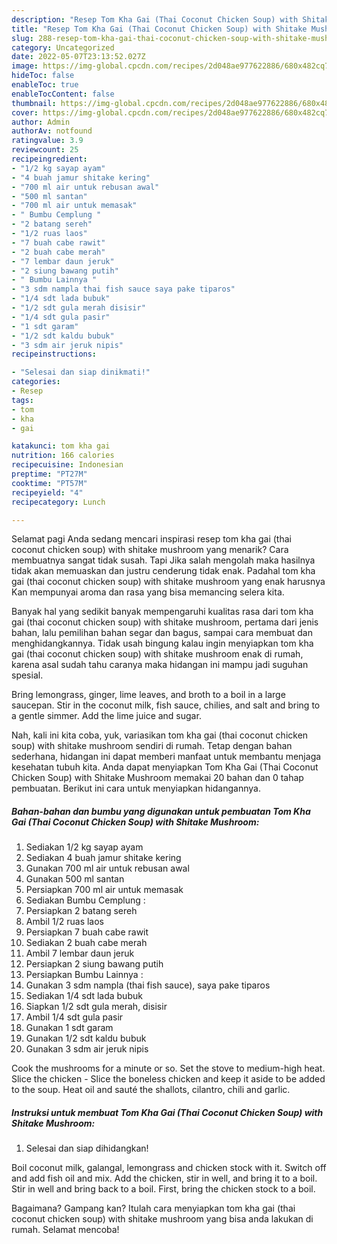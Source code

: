 ```yaml
---
description: "Resep Tom Kha Gai (Thai Coconut Chicken Soup) with Shitake Mushroom yang Bikin Ngiler, Buat Buka Puasa Lezat Sekali"
title: "Resep Tom Kha Gai (Thai Coconut Chicken Soup) with Shitake Mushroom yang Bikin Ngiler, Buat Buka Puasa Lezat Sekali"
slug: 288-resep-tom-kha-gai-thai-coconut-chicken-soup-with-shitake-mushroom-yang-bikin-ngiler-buat-buka-puasa-lezat-sekali
category: Uncategorized
date: 2022-05-07T23:13:52.027Z
image: https://img-global.cpcdn.com/recipes/2d048ae977622886/680x482cq70/tom-kha-gai-thai-coconut-chicken-soup-with-shitake-mushroom-foto-resep-utama.jpg
hideToc: false
enableToc: true
enableTocContent: false
thumbnail: https://img-global.cpcdn.com/recipes/2d048ae977622886/680x482cq70/tom-kha-gai-thai-coconut-chicken-soup-with-shitake-mushroom-foto-resep-utama.jpg
cover: https://img-global.cpcdn.com/recipes/2d048ae977622886/680x482cq70/tom-kha-gai-thai-coconut-chicken-soup-with-shitake-mushroom-foto-resep-utama.jpg
author: Admin
authorAv: notfound
ratingvalue: 3.9
reviewcount: 25
recipeingredient:
- "1/2 kg sayap ayam"
- "4 buah jamur shitake kering"
- "700 ml air untuk rebusan awal"
- "500 ml santan"
- "700 ml air untuk memasak"
- " Bumbu Cemplung "
- "2 batang sereh"
- "1/2 ruas laos"
- "7 buah cabe rawit"
- "2 buah cabe merah"
- "7 lembar daun jeruk"
- "2 siung bawang putih"
- " Bumbu Lainnya "
- "3 sdm nampla thai fish sauce saya pake tiparos"
- "1/4 sdt lada bubuk"
- "1/2 sdt gula merah disisir"
- "1/4 sdt gula pasir"
- "1 sdt garam"
- "1/2 sdt kaldu bubuk"
- "3 sdm air jeruk nipis"
recipeinstructions:

- "Selesai dan siap dinikmati!"
categories:
- Resep
tags:
- tom
- kha
- gai

katakunci: tom kha gai 
nutrition: 166 calories
recipecuisine: Indonesian
preptime: "PT27M"
cooktime: "PT57M"
recipeyield: "4"
recipecategory: Lunch

---
```



Selamat pagi Anda sedang mencari inspirasi resep tom kha gai (thai coconut chicken soup) with shitake mushroom yang menarik? Cara membuatnya sangat tidak susah. Tapi Jika salah mengolah maka hasilnya tidak akan memuaskan dan justru cenderung tidak enak. Padahal tom kha gai (thai coconut chicken soup) with shitake mushroom yang enak harusnya Kan mempunyai aroma dan rasa yang bisa memancing selera kita.


Banyak hal yang sedikit banyak mempengaruhi kualitas rasa dari tom kha gai (thai coconut chicken soup) with shitake mushroom, pertama dari jenis bahan, lalu pemilihan bahan segar dan bagus, sampai cara membuat dan menghidangkannya. Tidak usah bingung kalau ingin menyiapkan tom kha gai (thai coconut chicken soup) with shitake mushroom enak di rumah, karena asal sudah tahu caranya maka hidangan ini mampu jadi suguhan spesial.

Bring lemongrass, ginger, lime leaves, and broth to a boil in a large saucepan. Stir in the coconut milk, fish sauce, chilies, and salt and bring to a gentle simmer. Add the lime juice and sugar.


Nah, kali ini kita coba, yuk, variasikan tom kha gai (thai coconut chicken soup) with shitake mushroom sendiri di rumah. Tetap dengan bahan sederhana, hidangan ini dapat memberi manfaat untuk membantu menjaga kesehatan tubuh kita. Anda dapat menyiapkan Tom Kha Gai (Thai Coconut Chicken Soup) with Shitake Mushroom memakai 20 bahan dan 0 tahap pembuatan. Berikut ini cara untuk menyiapkan hidangannya.

<!--inarticleads1-->

##### Bahan-bahan dan bumbu yang digunakan untuk pembuatan Tom Kha Gai (Thai Coconut Chicken Soup) with Shitake Mushroom:

1. Sediakan 1/2 kg sayap ayam
1. Sediakan 4 buah jamur shitake kering
1. Gunakan 700 ml air untuk rebusan awal
1. Gunakan 500 ml santan
1. Persiapkan 700 ml air untuk memasak
1. Sediakan  Bumbu Cemplung :
1. Persiapkan 2 batang sereh
1. Ambil 1/2 ruas laos
1. Persiapkan 7 buah cabe rawit
1. Sediakan 2 buah cabe merah
1. Ambil 7 lembar daun jeruk
1. Persiapkan 2 siung bawang putih
1. Persiapkan  Bumbu Lainnya :
1. Gunakan 3 sdm nampla (thai fish sauce), saya pake tiparos
1. Sediakan 1/4 sdt lada bubuk
1. Siapkan 1/2 sdt gula merah, disisir
1. Ambil 1/4 sdt gula pasir
1. Gunakan 1 sdt garam
1. Gunakan 1/2 sdt kaldu bubuk
1. Gunakan 3 sdm air jeruk nipis


Cook the mushrooms for a minute or so. Set the stove to medium-high heat. Slice the chicken - Slice the boneless chicken and keep it aside to be added to the soup. Heat oil and sauté the shallots, cilantro, chili and garlic. 

<!--inarticleads2-->

##### Instruksi untuk membuat Tom Kha Gai (Thai Coconut Chicken Soup) with Shitake Mushroom:


1. Selesai dan siap dihidangkan!

Boil coconut milk, galangal, lemongrass and chicken stock with it. Switch off and add fish oil and mix. Add the chicken, stir in well, and bring it to a boil. Stir in well and bring back to a boil. First, bring the chicken stock to a boil. 

Bagaimana? Gampang kan? Itulah cara menyiapkan tom kha gai (thai coconut chicken soup) with shitake mushroom yang bisa anda lakukan di rumah. Selamat mencoba!
